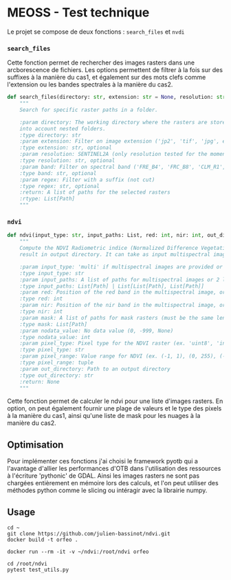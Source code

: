 # MEOSS - Test technique

Le projet se compose de deux fonctions : `search_files` et `nvdi`

### `search_files`

Cette fonction permet de rechercher des images rasters dans une arcborescence de fichiers.
Les options permettent de filtrer à la fois sur des suffixes à la manière du cas1, et également sur des mots clefs comme
l'extension ou les bandes spectrales à la manière du cas2.

```python
def search_files(directory: str, extension: str = None, resolution: str = None, band: str = None, regex: str = None) -> List[Path]:
    """
    Search for specific raster paths in a folder.

    :param directory: The working directory where the rasters are stored. This function is recursive thus it also takes
    into account nested folders.
    :type directory: str
    :param extension: Filter on image extension ('jp2', 'tif', 'jpg', etc...)
    :type extension: str, optional
    :param resolution: SENTINEL2A (only resolution tested for the moment)
    :type resolution: str, optional
    :param band: Filter on spectral band ('FRE_B4', 'FRC_B8', 'CLM_R1', etc...)
    :type band: str, optional
    :param regex: Filter with a suffix (not cut)
    :type regex: str, optional
    :return: A list of paths for the selected rasters
    :rtype: List[Path]
    """
```

### `ndvi`

```python
def ndvi(input_type: str, input_paths: List, red: int, nir: int, out_directory: str, mask: List[Path] = [], nodata_value: int = 0, pixel_type: str = 'float', pixel_range: tuple = (-1, 1)) -> None:
    """
    Compute the NDVI Radiometric indice (Normalized Difference Vegetation Index) from the input rasters and store the
    result in output directory. It can take as input multispectral images or single band images.

    :param input_type: 'multi' if multispectral images are provided or 'bands' if red-band and nir-band images are provided
    :type input_type: str
    :param input_paths: A list of paths for multispectral images or 2 lists of paths for red and nir images.
    :type input_paths: List[Path] | List[List[Path], List[Path]]
    :param red: Position of the red band in the multispectral image, or position of the red list in the input_paths list
    :type red: int
    :param nir: Position of the nir band in the multispectral image, or position of the nir list in the input_paths list
    :type nir: int
    :param mask: A list of paths for mask rasters (must be the same length as input_paths), else empty list []
    :type mask: List[Path]
    :param nodata_value: No data value (0, -999, None)
    :type nodata_value: int
    :param pixel_type: Pixel type for the NDVI raster (ex. 'uint8', 'int16', 'float')
    :type pixel_type: str
    :param pixel_range: Value range for NDVI (ex. (-1, 1), (0, 255), (-1000, 1000))
    :type pixel_range: tuple
    :param out_directory: Path to an output directory
    :type out_directory: str
    :return: None
    """
```

Cette fonction permet de calculer le ndvi pour une liste d'images rasters.
En option, on peut également fournir une plage de valeurs et le type des pixels à la manière du cas1, ainsi qu'une liste
de mask pour les nuages à la manière du cas2.

## Optimisation

Pour implémenter ces fonctions j'ai choisi le framework pyotb qui a l'avantage d'allier les performances d'OTB dans
l'utilisation des ressources à l'écriture 'pythonic' de GDAL. Ainsi les images rasters ne sont pas chargées entièrement
en mémoire lors des calculs, et l'on peut utiliser des méthodes python comme le slicing ou intéragir avec la librairie
numpy.

## Usage

```shell
cd ~
git clone https://github.com/julien-bassinot/ndvi.git
docker build -t orfeo .
```

```shell
docker run --rm -it -v ~/ndvi:/root/ndvi orfeo
```

```shell
cd /root/ndvi
pytest test_utils.py
```